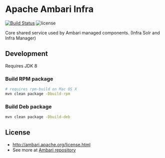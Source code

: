 # Apache Ambari Infra
[![Build Status](https://builds.apache.org/buildStatus/icon?job=Ambari-Infra-master-Commit)](https://builds.apache.org/view/A/view/Ambari/job/Ambari-Infra-master-Commit/)
![license](http://img.shields.io/badge/license-Apache%20v2-blue.svg)

Core shared service used by Ambari managed components. (Infra Solr and Infra Manager)

## Development

Requires JDK 8

### Build RPM package

```bash
# requires rpm-build on Mac OS X
mvn clean package -Dbuild-rpm
```

### Build Deb package

```bash
mvn clean package -Dbuild-deb
```

## License

- http://ambari.apache.org/license.html 
- See more at [Ambari repository](https://github.com/apache/ambari)